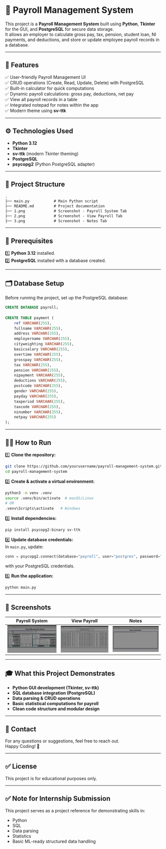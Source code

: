 # 📑 Payroll Management System

This project is a **Payroll Management System** built using **Python**, **Tkinter** for the GUI, and **PostgreSQL** for secure data storage.  
It allows an employer to calculate gross pay, tax, pension, student loan, NI payments, and deductions, and store or update employee payroll records in a database.

---

## 📌 Features

✅ User-friendly Payroll Management UI  
✅ CRUD operations (Create, Read, Update, Delete) with PostgreSQL  
✅ Built-in calculator for quick computations  
✅ Dynamic payroll calculations: gross pay, deductions, net pay  
✅ View all payroll records in a table  
✅ Integrated notepad for notes within the app  
✅ Modern theme using **sv-ttk**

---

## ⚙️ Technologies Used

- **Python 3.12**
- **Tkinter**
- **sv-ttk** (modern Tkinter theming)
- **PostgreSQL**
- **psycopg2** (Python PostgreSQL adapter)

---

## 📂 Project Structure

```
.
├── main.py           # Main Python script
├── README.md         # Project documentation
├── 1.png             # Screenshot - Payroll System Tab
├── 2.png             # Screenshot - View Payroll Tab
├── 3.png             # Screenshot - Notes Tab
```

---

## 🔑 Prerequisites

1️⃣ **Python 3.12** installed.  
2️⃣ **PostgreSQL** installed with a database created.

---

## 🗂️ Database Setup

Before running the project, set up the PostgreSQL database:

```sql
CREATE DATABASE payroll;

CREATE TABLE payment (
    ref VARCHAR(255),
    fullname VARCHAR(255),
    address VARCHAR(255),
    employername VARCHAR(255),
    cityweighting VARCHAR(255),
    basicsalary VARCHAR(255),
    overtime VARCHAR(255),
    grosspay VARCHAR(255),
    tax VARCHAR(255),
    pension VARCHAR(255),
    nipayment VARCHAR(255),
    deductions VARCHAR(255),
    postcode VARCHAR(255),
    gender VARCHAR(255),
    payday VARCHAR(255),
    taxperiod VARCHAR(255),
    taxcode VARCHAR(255),
    ninumber VARCHAR(255),
    netpay VARCHAR(255)
);
```

---

## 🏃‍♂️ How to Run

1️⃣ **Clone the repository:**

```bash
git clone https://github.com/yourusername/payroll-management-system.git
cd payroll-management-system
```

2️⃣ **Create & activate a virtual environment:**

```bash
python3 -m venv .venv
source .venv/bin/activate  # macOS/Linux
# OR
.venv\Scripts\activate   # Windows
```

3️⃣ **Install dependencies:**

```bash
pip install psycopg2-binary sv-ttk
```

4️⃣ **Update database credentials:**  
In `main.py`, update:

```python
conn = psycopg2.connect(database="payroll", user="postgres", password="your_password", host="localhost", port="5432")
```

with your PostgreSQL credentials.

5️⃣ **Run the application:**

```bash
python main.py
```

---

## 📸 Screenshots

| Payroll System | View Payroll | Notes |
|---|---|---|
| ![Payroll System](img/1.png) | ![View Payroll](img/2.png) | ![Notes](img/3.png) |

---

## 🎓 What this Project Demonstrates

- **Python GUI development (Tkinter, sv-ttk)**  
- **SQL database integration (PostgreSQL)**  
- **Data parsing & CRUD operations**  
- **Basic statistical computations for payroll**  
- **Clean code structure and modular design**

---

## 📧 Contact

For any questions or suggestions, feel free to reach out.  
Happy Coding! 🚀

---

## ✅ License

This project is for educational purposes only.

---

## ✅ Note for Internship Submission

This project serves as a project reference for demonstrating skills in:
- Python
- SQL
- Data parsing
- Statistics
- Basic ML-ready structured data handling
